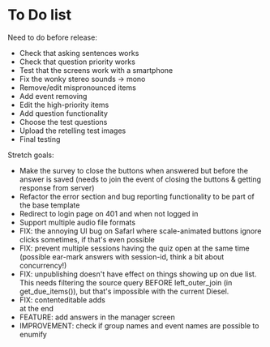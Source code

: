 # To Do list

Need to do before release:

- Check that asking sentences works
- Check that question priority works
- Test that the screens work with a smartphone
- Fix the wonky stereo sounds -> mono
- Remove/edit mispronounced items
- Add event removing
- Edit the high-priority items
- Add question functionality
- Choose the test questions
- Upload the retelling test images
- Final testing

Stretch goals:
- Make the survey to close the buttons when answered but before the answer is saved (needs to join the event of closing the buttons & getting response from server)
- Refactor the error section and bug reporting functionality to be part of the base template
- Redirect to login page on 401 and when not logged in
- Support multiple audio file formats
- FIX: the annoying UI bug on SafarI where scale-animated buttons ignore clicks sometimes, if that's even possible
- FIX: prevent multiple sessions having the quiz open at the same time (possible ear-mark answers with session-id, think a bit about concurrency!)
- FIX: unpublishing doesn't have effect on things showing up on due list. This needs filtering the source query BEFORE left_outer_join (in get_due_items()), but that's impossible with the current Diesel.
- FIX: contenteditable adds <br> at the end
- FEATURE: add answers in the manager screen
- IMPROVEMENT: check if group names and event names are possible to enumify
